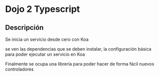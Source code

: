 Dojo 2 Typescript
=======

Descripción
------

Se inicia un servicio desde cero con Koa

se ven las dependencias que se deben instalar, la configuración básica para poder ejecutar un servicio en Koa

Finalmente se ocupa una librería para poder hacer de forma fácil nuevos controladores